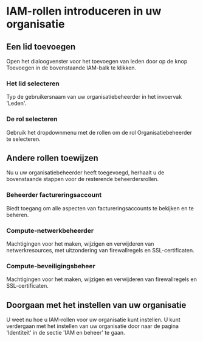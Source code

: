# IAM-rollen introduceren in uw organisatie

## Een lid toevoegen

Open het dialoogvenster voor het toevoegen van leden door op de <walkthrough-spotlight-pointer spotlightid="iam-add-member">knop Toevoegen</walkthrough-spotlight-pointer> in de bovenstaande IAM-balk te klikken.

### Het lid selecteren

Typ de gebruikersnaam van uw organisatiebeheerder in het invoervak 'Leden'.

### De rol selecteren

Gebruik het dropdownmenu met de rollen om de rol Organisatiebeheerder te selecteren.

## Andere rollen toewijzen

Nu u uw organisatiebeheerder heeft toegevoegd, herhaalt u de bovenstaande stappen voor de resterende beheerdersrollen.

### Beheerder factureringsaccount

Biedt toegang om alle aspecten van factureringsaccounts te bekijken en te beheren.

### Compute-netwerkbeheerder

Machtigingen voor het maken, wijzigen en verwijderen van netwerkresources, met uitzondering van firewallregels en SSL-certificaten.

### Compute-beveiligingsbeheer

Machtigingen voor het maken, wijzigen en verwijderen van firewallregels en SSL-certificaten.

## Doorgaan met het instellen van uw organisatie

U weet nu hoe u IAM-rollen voor uw organisatie kunt instellen. U kunt verdergaan met het instellen van uw organisatie door naar de pagina 'Identiteit' in de sectie 'IAM en beheer' te gaan.

<walkthrough-menu-navigation sectionid="IAM_ADMIN_SECTION"></walkthrough-menu-navigation>

